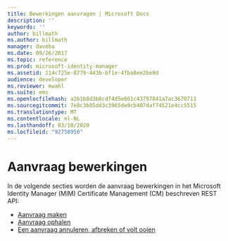```yaml
---
title: Bewerkingen aanvragen | Microsoft Docs
description: ''
keywords: ''
author: billmath
ms.author: billmath
manager: daveba
ms.date: 09/26/2017
ms.topic: reference
ms.prod: microsoft-identity-manager
ms.assetid: 114c725e-8779-443b-bf1e-4fba8ee2be9d
audience: developer
ms.reviewer: mwahl
ms.suite: ems
ms.openlocfilehash: a2b1b8d3b8cdf4d5e661c43797841a7ac3670711
ms.sourcegitcommit: 7e8c3b85dd3c3965de9cb407daf74521e4cc5515
ms.translationtype: MT
ms.contentlocale: nl-NL
ms.lasthandoff: 03/10/2020
ms.locfileid: "92758950"
---
```

# <a name="request-operations"></a>Aanvraag bewerkingen
In de volgende secties worden de aanvraag bewerkingen in het Microsoft Identity Manager (MIM) Certificate Management (CM) beschreven REST API:

- [Aanvraag maken](create-request.md)
- [Aanvraag ophalen](get-request.md)
- [Een aanvraag annuleren, afbreken of volt ooien](cancel-abandon-complete-request.md)
